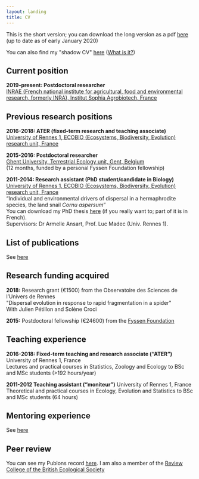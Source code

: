 ```yaml
---
layout: landing
title: CV
---
```


This is the short version; you can download the long version as a pdf [here](/files/CVMaxime%20DAHIREL_EN_2020_FULL.pdf) (up to date as of early January 2020)

You can also find my "shadow CV" [here](https://docs.google.com/spreadsheets/d/1efUgL-gGpwHfMVq3sprzAPMz0L3C8fU_u6dqADEf6DM/edit#gid=0) ([What is it?](https://dynamicecology.wordpress.com/2012/07/10/my-shadow-cv/)) 

## Current position

**2019-present: Postdoctoral researcher**  
[INRAE (French national institute for agricultural, food and environmental research, formerly INRA), Institut Sophia Agrobiotech, France](https://www6.paca.inra.fr/institut-sophia-agrobiotech_eng)

## Previous research positions

**2016-2018: ATER (fixed-term research and teaching associate)**  
[University of Rennes 1, ECOBIO (Ecosystems, Biodiversity, Evolution) research unit, France](https://ecobio.univ-rennes1.fr/)

**2015-2016: Postdoctoral researcher**  
[Ghent University, Terrestrial Ecology unit, Gent, Belgium](http://www.ecology.ugent.be/terec/home.php)  
(12 months, funded by a personal Fyssen Foundation fellowship)  
    
**2011-2014: Research assistant (PhD student/candidate in Biology)**  
[University of Rennes 1, ECOBIO (Ecosystems, Biodiversity, Evolution) research unit, France](https://ecobio.univ-rennes1.fr/)  
“Individual and environmental drivers of dispersal in a hermaphrodite species, the land snail *Cornu aspersum*”  
You can download my PhD thesis [here](http://www.theses.fr/en/2014REN1S068) (if you really want to; part of it is in French).  
Supervisors: Dr Armelle Ansart, Prof. Luc Madec (Univ. Rennes 1).
    
## List of publications
See [here](https://mdahirel.github.io/publications)

## Research funding acquired

**2018:** Research grant (€1500) from the Observatoire des Sciences de l’Univers de Rennes  
"Dispersal evolution in response to rapid fragmentation in a spider"  
With Julien Pétillon and Solène Croci

**2015:** Postdoctoral fellowship (€24600) from the [Fyssen Foundation](http://www.fondationfyssen.fr/en/study-grants/aim-award/)

## Teaching experience

**2016-2018: Fixed-term teaching and research associate (“ATER”)**
University of Rennes 1, France  
Lectures and practical courses in Statistics, Zoology and Ecology to BSc and MSc students (>192 hours/year)
 
**2011-2012 Teaching assistant (“moniteur”)**
University of Rennes 1, France  
Theoretical and practical courses in Ecology, Evolution and Statistics to BSc and MSc students (64 hours)

## Mentoring experience

See [here](https://mdahirel.github.io/mentoring)
    
## Peer review

You can see my Publons record [here](https://publons.com/author/1196421/maxime-dahirel).
I am also a member of the [Review College of the British Ecological Society](https://www.britishecologicalsociety.org/funding/bes-review-college/)

